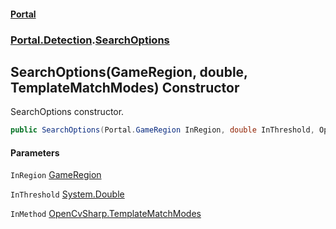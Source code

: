 #### [Portal](index.md 'index')
### [Portal.Detection](Portal.Detection.md 'Portal.Detection').[SearchOptions](SearchOptions.md 'Portal.Detection.SearchOptions')

## SearchOptions(GameRegion, double, TemplateMatchModes) Constructor

SearchOptions constructor.

```csharp
public SearchOptions(Portal.GameRegion InRegion, double InThreshold, OpenCvSharp.TemplateMatchModes InMethod);
```
#### Parameters

<a name='Portal.Detection.SearchOptions.SearchOptions(Portal.GameRegion,double,OpenCvSharp.TemplateMatchModes).InRegion'></a>

`InRegion` [GameRegion](GameRegion.md 'Portal.GameRegion')

<a name='Portal.Detection.SearchOptions.SearchOptions(Portal.GameRegion,double,OpenCvSharp.TemplateMatchModes).InThreshold'></a>

`InThreshold` [System.Double](https://docs.microsoft.com/en-us/dotnet/api/System.Double 'System.Double')

<a name='Portal.Detection.SearchOptions.SearchOptions(Portal.GameRegion,double,OpenCvSharp.TemplateMatchModes).InMethod'></a>

`InMethod` [OpenCvSharp.TemplateMatchModes](https://docs.microsoft.com/en-us/dotnet/api/OpenCvSharp.TemplateMatchModes 'OpenCvSharp.TemplateMatchModes')